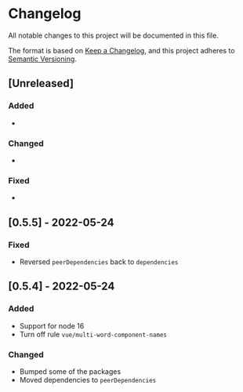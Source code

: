 # Changelog

All notable changes to this project will be documented in this file.

The format is based on [Keep a Changelog](https://keepachangelog.com/en/1.0.0/),
and this project adheres to [Semantic Versioning](https://semver.org/spec/v2.0.0.html).

## [Unreleased]

### Added

*

### Changed

*

### Fixed

*

## [0.5.5] - 2022-05-24

### Fixed

* Reversed `peerDependencies` back to `dependencies`

## [0.5.4] - 2022-05-24

### Added

* Support for node 16
* Turn off rule `vue/multi-word-component-names`

### Changed

* Bumped some of the packages
* Moved dependencies to `peerDependencies`
